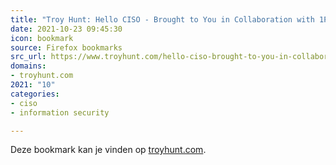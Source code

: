 ```yaml
---
title: "Troy Hunt: Hello CISO - Brought to You in Collaboration with 1Password"
date: 2021-10-23 09:45:30
icon: bookmark
source: Firefox bookmarks
src_url: https://www.troyhunt.com/hello-ciso-brought-to-you-in-collaboration-with-1password/
domains:
- troyhunt.com
2021: "10"
categories:
- ciso
- information security

---
```

Deze bookmark kan je vinden op [troyhunt.com](https://www.troyhunt.com/hello-ciso-brought-to-you-in-collaboration-with-1password/).
